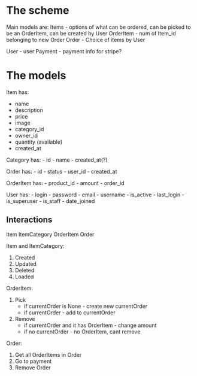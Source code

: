 # The scheme
Main models are:
Items - options of what can be ordered, can be picked to be an OrderItem, can be created by User
OrderItem - num of Item_id belonging to new Order
Order - Choice of items by User

User - user
Payment - payment info for stripe?

# The models
Item has:
  - name
  - description
  - price
  - image
  - category_id
  - owner_id
  - quantity (available)
  - created_at

Category has:
    - id
    - name
    - created_at(?)

Order has: 
    - id
    - status
    - user_id
    - created_at

OrderItem has:
    - product_id
    - amount
    - order_id


User has:
    - login
    - password
    - email
    - username
    - is_active
    - last_login
    - is_superuser
    - is_staff
    - date_joined


## Interactions

Item
ItemCategory
OrderItem
Order


Item and ItemCategory:
1. Created
2. Updated
3. Deleted
4. Loaded

OrderItem:
1. Pick
    - if currentOrder is None - create new currentOrder
    - if currentOrder - add to currentOrder
2. Remove
    - if currentOrder and it has OrderItem - change amount
    - if no currentOrder - no OrderItem, cant remove
    
Order:
1. Get all OrderItems in Order
2. Go to payment
3. Remove Order